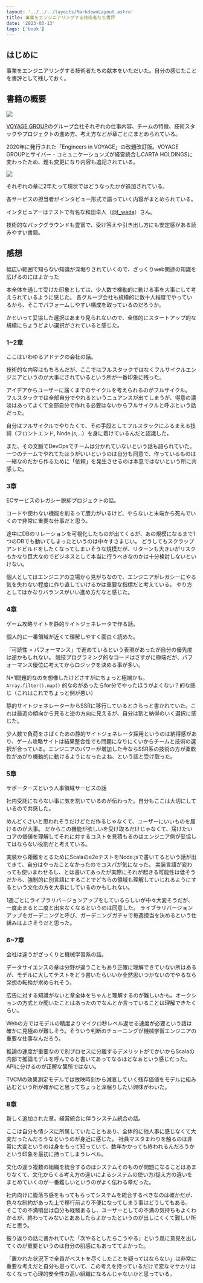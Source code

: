 ```yaml
---
layout: '../../../layouts/MarkdownLayout.astro'
title: 事業をエンジニアリングする技術者たち書評
date: '2023-03-13'
tags: ['book']
---
```


## はじめに

事業をエンジニアリングする技術者たちの献本をいただいた。自分の感じたことを書評として残しておく。

## 書籍の概要

<a href="https://amzn.to/3I0W79n" target="_blank">
  <img src="/img/2023-03-25-carta-book/carta-book.jpg" style="aspect-ratio: 1058 / 1500;max-width: 240px;" />
</a>

<a href="https://cartaholdings.co.jp/" target="_blank">VOYAGE GROUP</a>のグループ会社それぞれの仕事内容、チームの特徴、技術スタックやプロジェクトの進め方、考え方などが章ごとにまとめられている。

2020年に発行された「Engineers in VOYAGE」の改題改訂版。VOYAGE GROUPとサイバー・コミュニケーションズが経営統合しCARTA HOLDINGSに変わったため、題も変更になり内容も追記されている。

<a href="https://amzn.to/3OLt79o" target="_blank">
  <img src="/img/2023-03-25-carta-book/voyage-book.jpg" style="aspect-ratio: 1058 / 1500;max-width: 240px;" />
</a>

それぞれの章に2年たって現状ではどうなったかが追加されている。

各サービスの担当者がインタビュー形式で語っていく内容がまとめられている。

インタビュアーはテストで有名な和田卓人（<a href="https://twitter.com/t_wada" target="_blank">@t_wada</a>）さん。

技術的なバックグラウンドも豊富で、受け答えや引き出し方にも安定感がある読みやすい書籍。

## 感想

幅広い範囲で知らない知識が深堀りされていくので、ざっくりweb関連の知識を広げるのにはよかった

本全体を通して受けた印象としては、少人数で機動的に動ける事を大事にして考えられているように感じた。
各グループ会社も規模的に数十人程度でやっているから、そこでパフォームしやすい構成を取っているのだろうか。

かといって妥協した選択はあまり見られないので、全体的にスタートアップ的な規模にちょうどよい選択がされていると感じた。

### 1~2章

ここはいわゆるアドテクの会社の話。

技術的な内容はもちろんだが、ここではフルスタックではなくフルサイクルエンジニアというのが大事にされているという所が一番印象に残った。

アイデアからユーザーに届くまでのサイクルを考えられるのがフルサイクル。
フルスタックでは全部自分でやれるというニュアンスが出てしまうが、得意の濃淡はあってよくて全部自分で作れる必要はないからフルサイクルと呼ぶという話だった。

自分はフルサイクルでやりたくて、その手段としてフルスタックにふるまえる技術（フロントエンド, Node.js,...）を身に着けているんだと認識した。

また、その文脈でDevOpsでチームは分かれていないという話も語られていた。
一つのチームでやれてたほうがいいというのは自分も同意で、作っているものは一緒なのだから作るために「依頼」を発生させるのは本意ではないという所に共感した。

### 3章

ECサービスのレガシー脱却プロジェクトの話。

コードや使わない機能を削るって胆力がいるけど、やらないと末端から死んでいくので非常に重要な仕事だと思う。

途中にDBのリレーションを可視化したものが出てくるが、あの規模になるまで1つのDBでも動いてしまったというのは中々すさまじい。
どうしてもスクラップアンドビルドをしたくなってしまいそうな規模だが、リターンも大きいがリスクもかなり巨大なのでビジネスとして本当に行うべきなのかは十分検討しないといけない。

個人としてはエンジニアの立場から見がちなので、エンジニアがレガシーにやる気を失わない程度に作り直していけるかは重要な指標だと考えている。
やり方としてはかなりバランスがいい進め方だなと感じた。

### 4章

ゲーム攻略サイトを静的サイトジェネレータで作る話。

個人的に一番領域が近くて理解しやすく面白く読めた。

「可読性 > パフォーマンス」で進めているという表現があったが自分の優先度は逆かもしれない。
競技プログラミング的なコードはさすがに極端だが、パフォーマンス優位に考えてからロジックを決める事が多い。

N+1問題的なのを想像したけどさすがにちょっと極端かも。
`Array.filter().map()` 的なのがあったらfor分でやったほうがよくない？的な感じ（これはこれでちょっと例が悪い）

静的サイトジェネレーターからSSRに移行しているとさらっと書かれていた。これは最近の傾向から見ると逆の方向に見えるが、自分は割と納得のいく選択に感じた。

少人数で負荷をさばくための静的サイトジェネレータ採用というのは納得感があり、ゲーム攻略サイトは結果整合性でも問題になりにくいからチームと技術の選択が合っている。エンジニアのパワーが増加した今ならSSR系の技術の方が柔軟性があがり機動的に動けるようになったよね、という話と受け取った。

### 5章

サポーターズという人事領域サービスの話

社内受託にならない事に気を割いているのが伝わった。自分もここは大切にしているので共感した。

めんどくさいと思われそうだけどただ作るじゃなくて、ユーザーにいいものを届けるのが大事。
だからこの機能が欲しいを受け取るだけじゃなくて、届けたいコアの価値を理解してそれに対するコストを見積もるのはエンジニア側が妥協してはならない役割だと考えている。

実装から距離をとるためにScalaのe2eテストをNode.jsで書いてるという話が出てきて、自分はやったことなかったのでコスパが気になった。
実装言語が変わっても使いまわせるし、とは書いてあったが実際にそれが起きる可能性は低そうだから、強制的に別言語にすることでどちらの領域も理解していじれるようにするという文化の方を大事にしているのかもしれない。

1週ごとにライブラリバージョンアップをしているらしいが中々大変そうだが、一度止まると二度と出来なくなるというのは同意した。
ライブラリバージョンアップをガーデニングと呼び、ガーデニングガチャで毎週担当を決めるという仕組みはよさそうだと思った。

### 6~7章

会社は違うがざっくりと機械学習系の話。

データサイエンスの章は分野が違うこともあり正確に理解できていない所はあるが、モデルに大してテストをどう書いたらいいか全然思いつかないのでやるなら発想の転換が求められそう。

広告に対する知識がないと章全体をちゃんと理解するのが難しいかも。オークションの方式とか聞いたことはあったのでなんとか言っていることは理解できたくらい。

Webの方ではモデルの精度よりマイクロ秒レベル返せる速度が必要という話は確かに見極めが難しそう。そういう判断のチューニングが機械学習エンジニアの重要な仕事なんだろう。

推論の速度が重要なので別プロセスに分離するデメリットがでかいからScalaの内部で推論モデルを呼んでると書いてあってなるほどなぁという感じだった。APIに分けるのが正解な箇所ではない。

TVCMの効果測定モデルでは放映時刻から減衰していく残存価値をモデルに組み込むという所が確かにと思ってちょっと深堀りしたい興味がわいた。

### 8章

新しく追加された章。経営統合に伴うシステム統合の話。

ここは自分も情シスに所属していたこともあり、全体的に他人事に感じなくて大変だったんだろうなというのが身近に感じた。
社員マスタまわりを触るのは非常に大変というのは身をもって知っていて、数年かかっても終われるんだろうかという印象を最初に持ってしまうレベル。

文化の違う複数の組織を統合するのはシステムそのものが問題になることはあまりなくて、文化からくる考え方の違いによるシステムの使い方/捉え方の違いをまとめていくのが一番難しいというのがよく伝わる章だった。

社内向けに腹落ち感をもってもらってシステムを統合するべきなのは確かだが、色々な制約があった上で移行前より不便になってしまう事はどうしてもある。
そこでの不満噴出は自分も経験あるし、ユーザーとしての不満の気持ちもよくわかるが、終わってみないとああしたらよかったというのが出しにくくて難しい所だと思う。

振り返りの話に書かれていた「次やるとしたらこうやる」という風に意見を出してくのが重要というのは自分の肌感にもあっててよかった。

「置かれた状況下で全員がベストを尽くしたことを疑ってはならない」は非常に重要な考えだと自分も思っていて、この考えを持っているだけで変なマサカリはなくなって心理的安全性の高い組織になるんじゃないかと思っている。
